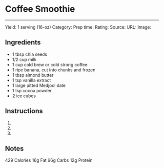 # Coffee Smoothie
---
Yield: 1 serving (16-oz)
Category:
Prep time:
Rating:
Source:
URL:
Image: 

## Ingredients
- 1 tbsp chia seeds
- 1/2 cup milk
- 1 cup cold brew or cold strong coffee
- 1 ripe banana, cut into chunks and frozen
- 1 tbsp almond butter
- 1 tsp vanilla extract
- 1 large pitted Medjool date
- 1 tsp cocoa powder
- 2 ice cubes

## Instructions
1. 
2. 
3. 

## Notes

429	Calories
16g	Fat
66g	Carbs
12g	Protein